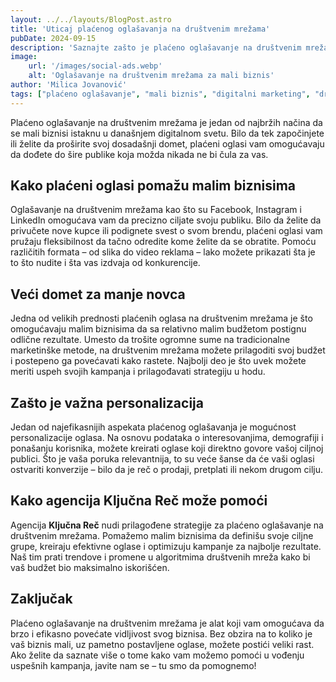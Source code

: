 ```yaml
---
layout: ../../layouts/BlogPost.astro
title: 'Uticaj plaćenog oglašavanja na društvenim mrežama'
pubDate: 2024-09-15
description: 'Saznajte zašto je plaćeno oglašavanje na društvenim mrežama ključan alat za male biznise i kako može pomoći da se lakše istaknete u digitalnom svetu.'
image: 
    url: '/images/social-ads.webp'
    alt: 'Oglašavanje na društvenim mrežama za mali biznis'
author: 'Milica Jovanović'
tags: ["plaćeno oglašavanje", "mali biznis", "digitalni marketing", "društvene mreže"]
---
```


Plaćeno oglašavanje na društvenim mrežama je jedan od najbržih načina da se mali biznisi istaknu u današnjem digitalnom svetu. Bilo da tek započinjete ili želite da proširite svoj dosadašnji domet, plaćeni oglasi vam omogućavaju da dođete do šire publike koja možda nikada ne bi čula za vas. 

## Kako plaćeni oglasi pomažu malim biznisima

Oglašavanje na društvenim mrežama kao što su Facebook, Instagram i LinkedIn omogućava vam da precizno ciljate svoju publiku. Bilo da želite da privučete nove kupce ili podignete svest o svom brendu, plaćeni oglasi vam pružaju fleksibilnost da tačno odredite kome želite da se obratite. Pomoću različitih formata – od slika do video reklama – lako možete prikazati šta je to što nudite i šta vas izdvaja od konkurencije.

## Veći domet za manje novca

Jedna od velikih prednosti plaćenih oglasa na društvenim mrežama je što omogućavaju malim biznisima da sa relativno malim budžetom postignu odlične rezultate. Umesto da trošite ogromne sume na tradicionalne marketinške metode, na društvenim mrežama možete prilagoditi svoj budžet i postepeno ga povećavati kako rastete. Najbolji deo je što uvek možete meriti uspeh svojih kampanja i prilagođavati strategiju u hodu.

## Zašto je važna personalizacija

Jedan od najefikasnijih aspekata plaćenog oglašavanja je mogućnost personalizacije oglasa. Na osnovu podataka o interesovanjima, demografiji i ponašanju korisnika, možete kreirati oglase koji direktno govore vašoj ciljnoj publici. Što je vaša poruka relevantnija, to su veće šanse da će vaši oglasi ostvariti konverzije – bilo da je reč o prodaji, pretplati ili nekom drugom cilju.

## Kako agencija Ključna Reč može pomoći

Agencija **Ključna Reč** nudi prilagođene strategije za plaćeno oglašavanje na društvenim mrežama. Pomažemo malim biznisima da definišu svoje ciljne grupe, kreiraju efektivne oglase i optimizuju kampanje za najbolje rezultate. Naš tim prati trendove i promene u algoritmima društvenih mreža kako bi vaš budžet bio maksimalno iskorišćen.

## Zaključak

Plaćeno oglašavanje na društvenim mrežama je alat koji vam omogućava da brzo i efikasno povećate vidljivost svog biznisa. Bez obzira na to koliko je vaš biznis mali, uz pametno postavljene oglase, možete postići veliki rast. Ako želite da saznate više o tome kako vam možemo pomoći u vođenju uspešnih kampanja, javite nam se – tu smo da pomognemo!
